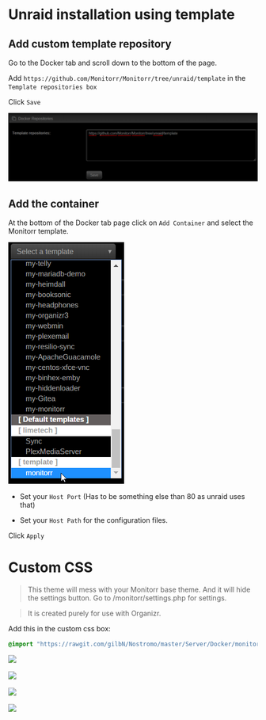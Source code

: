 
# Unraid installation using template

## Add custom template repository

Go to the Docker tab and scroll down to the bottom of the page.

Add `https://github.com/Monitorr/Monitorr/tree/unraid/template` in the `Template repositories box`

Click `Save`

![](https://github.com/gilbN/Nostromo/blob/master/Server/Docker/monitorr/template%20repo.png)


## Add the container

At the bottom of the Docker tab page click on `Add Container` and select the Monitorr template.

![](https://github.com/gilbN/Nostromo/blob/master/Server/Docker/monitorr/template.png)

* Set your `Host Port` (Has to be something else than 80 as unraid uses that)

* Set your `Host Path` for the configuration files.

Click `Apply`


# Custom CSS
> This theme will mess with your Monitorr base theme. And it will hide the settings button. Go to /monitorr/settings.php for settings.

> It is created purely for use with Organizr.

Add this in the custom css box:
```css
@import "https://rawgit.com/gilbN/Nostromo/master/Server/Docker/monitorr/custom-organizr-css.css";
```
![](https://i.imgur.com/kX4Qcsj.jpg)

![](https://i.imgur.com/O2fUyTz.jpg)

![](https://i.imgur.com/sJRELOP.jpg)

![](https://i.imgur.com/EB6YZZG.png)
